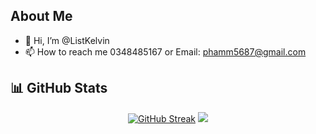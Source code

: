 ## About Me
- 👋 Hi, I’m @ListKelvin
- 📫 How to reach me 0348485167 or Email: phamm5687@gmail.com
  
## 📊 GitHub Stats

<div align="center">
<a href="https://git.io/streak-stats"><img src="https://github-readme-streak-stats.herokuapp.com?user=ListKelvin&theme=tokyonight&hide_border=true&short_numbers=true" alt="GitHub Streak" /></a>
  <img src="https://github-readme-streak-stats.herokuapp.com/?user=ListKelvin&theme=tokyonight&hide_border=false" /><br/>
</div>



<!---
ListKelvin/ListKelvin is a ✨ special ✨ repository because its `README.md` (this file) appears on your GitHub profile.
You can click the Preview link to take a look at your changes.
--->
